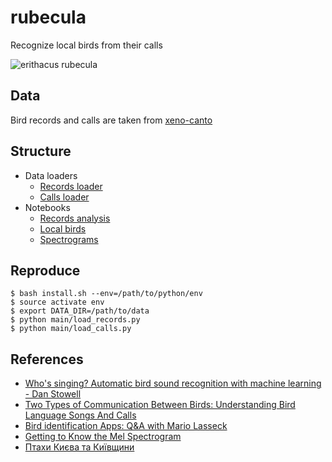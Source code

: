 # rubecula

Recognize local birds from their calls

![erithacus rubecula](https://github.com/tarashypka/rubecula/blob/master/rubecula.png?raw=true)

## Data

Bird records and calls are taken from [xeno-canto](https://www.xeno-canto.org/)

## Structure

- Data loaders
  - [Records loader](https://github.com/tarashypka/rubecula/blob/master/main/load_records.py)
  - [Calls loader](https://github.com/tarashypka/rubecula/blob/master/main/load_calls.py)
- Notebooks
  - [Records analysis](https://github.com/tarashypka/rubecula/blob/master/ipynb/analyze_records.ipynb)
  - [Local birds](https://github.com/tarashypka/rubecula/blob/master/ipynb/local_birds.ipynb)
  - [Spectrograms](https://github.com/tarashypka/rubecula/blob/master/ipynb/spectrograms.ipynb)
  
## Reproduce

```
$ bash install.sh --env=/path/to/python/env
$ source activate env
$ export DATA_DIR=/path/to/data
$ python main/load_records.py
$ python main/load_calls.py
```

## References

- [Who's singing? Automatic bird sound recognition with machine learning - Dan Stowell](https://www.youtube.com/watch?v=pzmdOETnhI0)
- [Two Types of Communication Between Birds: Understanding Bird Language Songs And Calls](https://www.youtube.com/watch?v=4_1zIwEENt8)
- [Bird identification Apps: Q&A with Mario Lasseck](https://www.xeno-canto.org/article/250)
- [Getting to Know the Mel Spectrogram](https://towardsdatascience.com/getting-to-know-the-mel-spectrogram-31bca3e2d9d0)
- [Птахи Києва та Київщини](http://www.dom-prirody.com.ua/priroda-kieva/ptahi)
